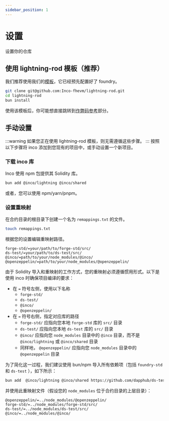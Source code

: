 ```yaml
---
sidebar_position: 1
---
```


# 设置
设置你的仓库

## 使用 lightning-rod 模板（推荐）
我们推荐使用我们的[模板](https://github.com/Inco-fhevm/lightning-rod/tree/main)，它已经预先配置好了 foundry。

```bash
git clone git@github.com:Inco-fhevm/lightning-rod.git
cd lightning-rod
bun install
```

使用该模板后，你可能想直接跳转到[作弊码参考](../../reference/cheatcode-reference.md)部分。

## 手动设置
:::warning
如果您正在使用 lightning-rod 模板，则无需遵循这些步骤。
:::
按照以下步骤将 inco 添加到您现有的项目中，或手动设置一个新项目。

### 下载 inco 库
Inco 使用 npm 包提供其 Solidity 库。
```bash
bun add @inco/lightning @inco/shared
```
或者，您可以使用 npm/yarn/pnpm。
​
### 设置重映射
在合约目录的根目录下创建一个名为 `remappings.txt` 的文件。
```bash
touch remappings.txt
```
根据您的设置编辑重映射路径。
```
forge-std/=your/path/to/forge-std/src/
ds-test/=your/path/to/ds-test/src/
@inco/=path/to/your/node_modules/@inco/
@openzeppelin/=path/to/your/node_modules/@openzeppelin/
```
由于 Solidity 导入和重映射的工作方式，您的重映射必须遵循惯用形式。以下是使用 inco 时确保项目编译的要求：
- 在 `=` 符号左侧，使用以下名称
    - `forge-std/`
    - `ds-test/`
    - `@inco/`
    - `@openzeppelin/`
- 在 `=` 符号右侧，指定对应库的路径
    - `forge-std/` 应指向您本地 `forge-std` 库的 `src/` 目录
    - `ds-test/` 应指向您本地 `ds-test` 库的 `src/` 目录
    - `@inco/` 应指向您 `node_modules` 目录中的 `@inco` 目录，而不是 `@inco/lightning` 或 `@inco/shared` 目录
    - 同样地， `@openzeppelin/` 应指向您 `node_modules` 目录中的 `@openzeppelin` 目录

为了简化这一过程，我们建议使用 bun/npm 导入所有依赖项（包括 `foundry-std` 和 `ds-test` ），如下所示：
```bash
bun add  @inco/lightning @inco/shared https://github.com/dapphub/ds-test https://github.com/foundry-rs/forge-std @openzeppelin/contracts
```
并使用此重映射文件（假设您的 `node_modules` 位于合约目录的上层目录）：
```
@openzeppelin/=../node_modules/@openzeppelin/
forge-std/=../node_modules/forge-std/src/
ds-test/=../node_modules/ds-test/src/
@inco/=../node_modules/@inco/
```